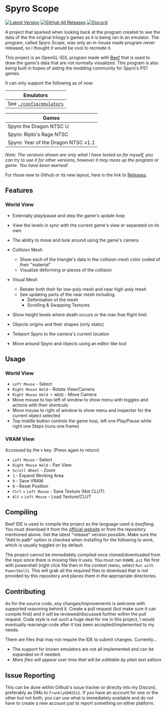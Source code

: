 # Spyro Scope

[![Latest Version](https://img.shields.io/github/v/release/FranklyGD/Spyro-Scope)](https://github.com/FranklyGD/Spyro-Scope/releases/latest) [![GitHub All Releases](https://img.shields.io/github/downloads/FranklyGD/Spyro-Scope/total)](https://github.com/FranklyGD/Spyro-Scope/releases) [![Discord](https://img.shields.io/discord/619694339777495056?color=7289DA&label=Mod%20the%20Dragon&logo=discord&logoColor=ffffff)](https://discord.gg/nVwGhN2)

A project that sparked when looking back at the program created to see the data of the the original trilogy's games as it is being ran in an emulator.
The program, called Spyro Scope, was only an in-house made program never released, so I thought it would be cool to recreate it.

This project is an OpenGL-SDL program made with [Beef](https://github.com/beefytech/Beef) that is used to draw the game's data that are not normally visualized.
This program is also being built in hopes of aiding the modding community for Spyro's PS1 games.

It can only support the following as of now:

|Emulators|
|-|
|See [`./config/emulators`](https://github.com/FranklyGD/Spyro-Scope/blob/master/dist/config/emulators)|

|Games|
|-|
|Spyro the Dragon NTSC U|
|Spyro: Ripto's Rage NTSC|
|Spyro: Year of the Dragon NTSC v1.1|

*Note: The versions shown are only what I have tested so far myself, you can try to use it for other versions,
however it may mess up the program or game. You have been warned!*

For those new to Github or its new layout, here is the link to [Releases](https://github.com/FranklyGD/Spyro-Scope/releases).

## Features

### World View

* Externally play/pause and step the game's update loop
* View the levels in sync with the current game's view or separated on its own
* The ability to move and look around using the game's camera
* Collision Mesh
	* Show each of the triangle's data in the collision mesh color coded of their "material"
	* Visualize deforming or pieces of the collision

* Visual Mesh
	* Render both their far low-poly mesh and near high-poly mesh
	* See updating parts of the near mesh including
		* Deformation of the mesh
		* Scrolling & Swapping Textures

* Show height levels where death occurs or the max free flight limit
* Objects origins and their shapes (only static)
* Teleport Spyro to the camera's current location
* Move around Spyro and objects using an editor like tool

## Usage

### World View

* `Left Mouse` - Select
* `Right Mouse Hold` - Rotate View/Camera
* `Right Mouse Hold + WASD` - Move Camera
* Move mouse to top-left of window to show menu with toggles and actions with their shortcuts
* Move mouse to right of window to show menu and inspector for the current object selected
* Top middle button controls the game loop, left one Play/Pause while right one Steps (runs one frame)

### VRAM View

Accessed by the `V` key. (Press again to return)

* `Left Mouse` - Select
* `Right Mouse Hold` - Pan View
* `Scroll Wheel` - Zoom
* `1` - Expand Working Area
* `9` - Save VRAM
* `0` - Reset Position
* `Ctrl` + `Left Mouse` - Save Texture (Not CLUT)
* `Alt` + `Left Mouse` - Load Texture/CLUT

## Compiling

Beef IDE is used to compile the project as the language used is *beeflang*. You must download it from the [official website](https://www.beeflang.org/) or from the repository mentioned above. 
Get the latest "release" version possible. Make sure the "Add to path" option is checked when installing for the following to work, which is usually toggled on by default.

The project cannot be immediately compiled once cloned/downloaded from the repo since there is missing files it uses.
You must run `RUNME.ps1` file first with powershell (right click file then in the context menu, select `Run with PowerShell`).
This will grab all the required files to download that is not provided by this repository and places them in the appropriate directories.

## Contributing

As for the source code, any changes/improvements is welcome with supported reasoning behind it.
Create a pull request (but make sure it can compile first) and it will be reviewed/discussed further within the pull request. Code style is not such a huge deal for me in this project, I would eventually rearrange code after it has been accepted/implemented to my needs.

There are files that may not require the IDE to submit changes. Currently...

* The support for known emulators are not all implemented and can be expanded on if needed.
* *More files will appear over time that will be edittable by plain text editors*

## Issue Reporting

This can be done within Github's issue tracker or directly into my Discord, preferably as DMs to `FranklyGD#2512`.
If you have an account for one or the other but not both, you can use what is immediately available and do not have to create a new account just to report something on either platform.
